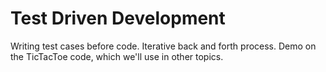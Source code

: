 # Test Driven Development

Writing test cases before code. Iterative back and forth process. Demo on the
TicTacToe code, which we'll use in other topics.